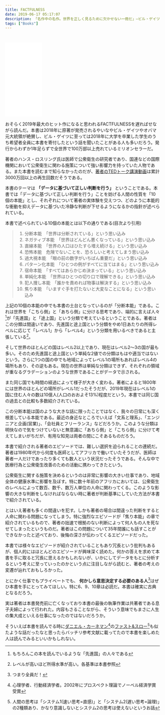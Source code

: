 ```yaml
---
title: FACTFULNESS
date: 2019-06-17 05:17:07
description: 「名作中の名作。世界を正しく見るために欠かせない一冊だ」―ビル・ゲイツ
tags: ["Books"]
---
```


<div style="margin-top: 40px;">
  <iframe style="width:120px;height:240px;" marginwidth="0" marginheight="0" scrolling="no" frameborder="0" src="//rcm-fe.amazon-adsystem.com/e/cm?lt1=_blank&bc1=000000&IS2=1&bg1=FFFFFF&fc1=000000&lc1=0000FF&t=udxxx-22&language=ja_JP&o=9&p=8&l=as4&m=amazon&f=ifr&ref=as_ss_li_til&asins=B07LG7TG5N&linkId=e908f6cb08e24b6e0223ff7baa66a53a"></iframe>
</div>

おそらく2019年最大のヒット作になると思われるFACTFULNESSを遅ればせながら読んだ。本書は2018年に原著が発売されるやいなやビル・ゲイツやオバマ元大統領が絶賛し、ビル・ゲイツに至っては2018年に大学を卒業した学生のうち希望者全員に本書を寄付したという話を聞いたことがある人も多いだろう。発行からわずか1年足らずで全世界で100万部以上売れているミリオンセラーだ。

著者のハンス・ロスリング氏は医師で公衆衛生の研究者であり、国連などの国際機関において公衆衛生に関わる施策について強い影響力を持っていた人物である。また本書を読むまで知らなかったのだが、[著者のTEDトーク講演動画](https://www.youtube.com/results?search_query=hans+rosling+ted+talk)は累計3000万回以上の再生回数だそうである。

本書のテーマは **「データに基づいて正しい判断を行う」** ということである。本書では「データに基づいて正しい判断を行う」ことを妨げる人間の性質を「10個の本能」とし、それぞれについて著者の実体験を交えつつ、どのように本能的な衝動を抑えデータに基づいた冷静な判断が下せるようになるかの指針が述べられている。

本書で述べられている10個の本能とは以下の通りである(目次より引用)

> 1. 分断本能　「世界は分断されている」という思い込み
> 2. ネガティブ本能　「世界はどんどん悪くなっている」という思い込み
> 3. 直線本能　「世界の人口はひたすら増え続ける」という思い込み
> 4. 恐怖本能　危険でないことを、恐ろしいと考えてしまう思い込み
> 5. 過大視本能　「眼の前の数字がいちばん重要だ」という思い込み
> 6. パターン化本能　「ひとつの例がすべてに当てはまる」という思い込み
> 7. 宿命本能　「すべてはあらかじめ決まっている」という思い込み
> 8. 単純化本能　「世界はひとつの切り口で理解できる」という思い込み
> 9. 犯人捜し本能　「誰かを責めれば物事は解決する」という思い込み
> 10. 焦り本能　「いますぐ手を打たないと大変なことになる」という思い込み

上記の10個の本能の中でも本書の土台となっているのが「分断本能」である。これは世界を「こちら側」と「あちら側」に分ける思考であり、端的に言えば人々[^1]が「先進国」と「途上国」という分類で考えているということである。著者はこの分類は間違いであり、先進国と途上国という分類をやめ1日あたりの所得レベルに応じて「レベル1」から「レベル4」という分類を用いるべきであると主張している[^2]。

そして世界のほとんどの国はレベル2以上であり、現在はレベル2〜3の国が最も多い。そのため先進国と途上国という単純な2値での分類はもはや適当ではないという。さらに1つの国の中でも地域によってレベル1の場所もあればレベル4の場所もあり、その逆もある。現在の世界は単純な分類はできず、それぞれの領域が重なるグラデーションのような世界であることがデータで示される。

また同じ国でも時間の経過によって様子が大きく変わる。著者によると1800年には世界のほとんどの場所がレベル1だったそうだが、2019年現在はレベル1の国に住む人々の数は10億人(人口のおおよそ13%)程度だという。本書では同じ国の過去との比較も多数紹介されている。

この分断本能は国のような大きな話に限ったことではなく、我々の日常にも深く根差している本能である。最近の身近なところでいえば「文系と理系」、「エンジニアと企画(営業)」、「会社員とフリーランス」などだろうか。このような分類は明快なので気をつけていないと無意識に「あちら側」と「こちら側」に分けて考えてしまいがちだが、有用な知見は両者の間にこそあるものだろう。

本書で紹介される著者のエピソードでは、難しい選択を迫られることの連続だ。著者は1980年代から何度も医師としてアフリカで働いていたそうだが、医師は著者一人だけであったり多くても数人という状況だったそうである。そんな中で医療行為と公衆衛生改善のための活動に携わってきたという。

公衆衛生に関する施策を決めるというのは非常に影響の大きい仕事であり、地域全体の健康水準に影響を及ぼす。特に数十年前のアフリカにおいては、公衆衛生のレベルによって数百、数千、数万人単位の人命に関わってくる。このような影響の大きな判断をしなければならない時に著者が判断基準にしていた方法が本書で紹介されている。

とはいえ著者も多くの間違いを犯す。しかも著者の場合は間違った判断をすると人命に関わる問題になってしまう。特に強烈なエピソードが「焦り本能」の章で紹介されているもので、著者の拙速で根拠のない判断によって何人もの人を死なせてしまったというものだ。著者はこの問題について35年間誰にも話すことができなかったと述べており、後悔の深さが伝わってくるエピソードだった。

本書では様々なエピソードが紹介されていることもあり冗長という批判もあるが、個人的にはほとんどのエピソードが興味深く読めた。何かの答えを求めて本書を手に取ると冗長に思えるかもしれないが、いかにしてデータをもとに分析するという考えに至っていったのかという点に注目しながら読むと、著者の考えの変遷が辿れておもしろかった。

とにかく仕事でもプライベートでも、 **何かしら意思決定する必要のある人**[^3]はぜひ本書を手にとってみてほしい。特に6、9、10章は必読だ。本書は確実に古典となるだろう。

実は著者は本書発売前に亡くなっており本書の最後の執筆作業は共著者である息子夫婦によって行われた。内容もさることながら、そういう意味でもまさに人生の集大成といえる仕事になったのではないだろうか。

そういえば本書を読んでる時に[ダニエル・カーネマン](https://ja.wikipedia.org/wiki/%E3%83%80%E3%83%8B%E3%82%A8%E3%83%AB%E3%83%BB%E3%82%AB%E3%83%BC%E3%83%8D%E3%83%9E%E3%83%B3)[^4]の[ファスト&スロー](https://amzn.to/2IHtb7q)[^5]も似たような話だったなと思ったらバッチリ参考文献に載ってたので本書を楽しめた人は読んでみるといいかもしれない。

[^1]:もちろんこの本を読んでいるような「先進国」の人々である
[^2]:レベルが高いほど所得水準が高い。各基準は本書参照
[^3]:つまり全員だ！
[^4]:心理学者、行動経済学者。2002年にプロスペクト理論でノーベル経済学賞受賞 
[^5]:人間の思考は「システム1(速い思考=直感)」と「システム2(遅い思考=論理)」の2種類あり、かなり意識しないとシステム2の思考は使えないというお話
